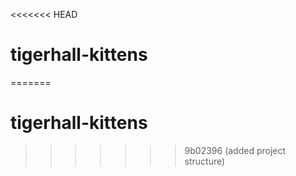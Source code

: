 <<<<<<< HEAD
# tigerhall-kittens
=======
# tigerhall-kittens
>>>>>>> 9b02396 (added project structure)
